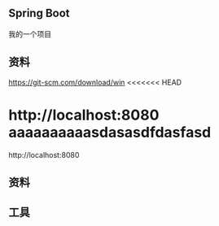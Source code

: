 ##  Spring Boot
我的一个项目

## 资料
https://git-scm.com/download/win
<<<<<<< HEAD

http://localhost:8080
aaaaaaaaaasdasasdfdasfasd
=======
http://localhost:8080

## 资料

## 工具